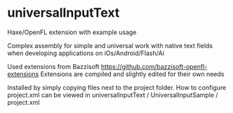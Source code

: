 # universalInputText
Haxe/OpenFL extension with example usage

Complex assembly for simple and universal work with native text fields when developing applications on iOs/Android/Flash/Ai

Used extensions from Bazzisoft
https://github.com/bazzisoft-openfl-extensions
Extensions are compiled and slightly edited for their own needs

Installed by simply copying files next to the project folder.
How to configure project.xml can be viewed in universalInputText / UniversalInputSample / project.xml
